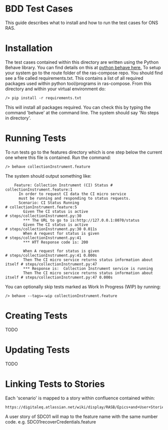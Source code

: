 # BDD Test Cases

This guide describes what to install and how to run the test cases for ONS RAS.


# Installation

The test cases contained within this directory are written using the Python Behave library. You can find details on
this at [python behave here.]( http://pythonhosted.org/behave/)
To setup your system go to the route folder of the ras-compose repo. You should find see a file called requirements.txt.
This contains a list of all required packages used within python tool/programs in ras-compose. From this directory
and within your virtual environment do:

	/> pip install -r requirements.txt

This will install all packages required. You can check this by typing the command 'behave' at the command line. The
system should say 'No steps in directory'.

# Running Tests

To run tests go to the features directory which is one step below the current one where this file is contained.
Run the command:

	/> behave collectionInstrument.feature

The system should output something like:


		Feature: Collection Instrument (CI) Status # collectionInstrument.feature:1
		  In order to request CI data the CI micro service
		  must be running and responding to status requests.
		  Scenario: CI Status Running                                         # collectionInstrument.feature:5
		    Given The CI status is active                                     # steps/collectionInstrument.py:30
		    *** The URL to go to is:http://127.0.0.1:8070/status
		    Given The CI status is active                                     # steps/collectionInstrument.py:30 0.011s
		    When A request for status is given                                # steps/collectionInstrument.py:41
		    *** HTT Response code is: 200

		    When A request for status is given                                # steps/collectionInstrument.py:41 0.000s
		    Then The CI micro service returns status information about itself # steps/collectionInstrument.py:47
		    *** Response is:  Collection Instrument service is running
		    Then The CI micro service returns status information about itself # steps/collectionInstrument.py:47 0.000s

You can optionally skip tests marked as Work In Progress (WIP) by running:

    /> behave --tags=-wip collectionInstrument.feature

# Creating Tests

TODO

# Updating Tests

TODO

# Linking Tests to Stories

Each 'scenario' is mapped to a story within confluence contained within:

	https://digitaleq.atlassian.net/wiki/display/RASB/Epics+and+User+Stories+for+Beta

A user story of SDC01 will map to the feature name with the same number code. e.g. SDC01recoverCredentials.feature




